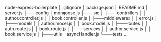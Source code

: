 node-express-boilerplate
│   .gitignore
│   package.json
│   README.md
│   server.js
├───config
│       mongoose.js
├───src
│   ├───controllers
│   │       author.controller.js
│   │       book.controller.js
│   ├───middlewares
│   │       error.js
│   ├───models
│   │       author.model.js
│   │       book.model.js
│   ├───routes
│   │       auth.route.js
│   │       book.route.js
│   ├───services
│   │       author.service.js
│   │       book.service.js
│   ├───utils
│           asyncHandler.js
└───tests
        ...
